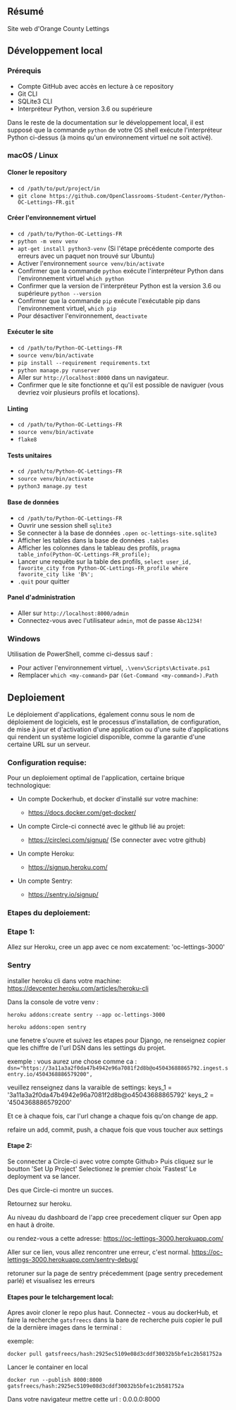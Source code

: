 ## Résumé

Site web d'Orange County Lettings

## Développement local

### Prérequis

- Compte GitHub avec accès en lecture à ce repository
- Git CLI
- SQLite3 CLI
- Interpréteur Python, version 3.6 ou supérieure

Dans le reste de la documentation sur le développement local, il est supposé que la commande `python` de votre OS shell exécute l'interpréteur Python ci-dessus (à moins qu'un environnement virtuel ne soit activé).

### macOS / Linux

#### Cloner le repository

- `cd /path/to/put/project/in`
- `git clone https://github.com/OpenClassrooms-Student-Center/Python-OC-Lettings-FR.git`

#### Créer l'environnement virtuel

- `cd /path/to/Python-OC-Lettings-FR`
- `python -m venv venv`
- `apt-get install python3-venv` (Si l'étape précédente comporte des erreurs avec un paquet non trouvé sur Ubuntu)
- Activer l'environnement `source venv/bin/activate`
- Confirmer que la commande `python` exécute l'interpréteur Python dans l'environnement virtuel
`which python`
- Confirmer que la version de l'interpréteur Python est la version 3.6 ou supérieure `python --version`
- Confirmer que la commande `pip` exécute l'exécutable pip dans l'environnement virtuel, `which pip`
- Pour désactiver l'environnement, `deactivate`

#### Exécuter le site

- `cd /path/to/Python-OC-Lettings-FR`
- `source venv/bin/activate`
- `pip install --requirement requirements.txt`
- `python manage.py runserver`
- Aller sur `http://localhost:8000` dans un navigateur.
- Confirmer que le site fonctionne et qu'il est possible de naviguer (vous devriez voir plusieurs profils et locations).

#### Linting

- `cd /path/to/Python-OC-Lettings-FR`
- `source venv/bin/activate`
- `flake8`

#### Tests unitaires

- `cd /path/to/Python-OC-Lettings-FR`
- `source venv/bin/activate`
- `python3 manage.py test`

#### Base de données

- `cd /path/to/Python-OC-Lettings-FR`
- Ouvrir une session shell `sqlite3`
- Se connecter à la base de données `.open oc-lettings-site.sqlite3`
- Afficher les tables dans la base de données `.tables`
- Afficher les colonnes dans le tableau des profils, `pragma table_info(Python-OC-Lettings-FR_profile);`
- Lancer une requête sur la table des profils, `select user_id, favorite_city from
  Python-OC-Lettings-FR_profile where favorite_city like 'B%';`
- `.quit` pour quitter

#### Panel d'administration

- Aller sur `http://localhost:8000/admin`
- Connectez-vous avec l'utilisateur `admin`, mot de passe `Abc1234!`

### Windows

Utilisation de PowerShell, comme ci-dessus sauf :

- Pour activer l'environnement virtuel, `.\venv\Scripts\Activate.ps1` 
- Remplacer `which <my-command>` par `(Get-Command <my-command>).Path`

## Deploiement
Le déploiement d'applications, également connu sous le nom de déploiement de logiciels, est le processus d'installation, de configuration, de mise à jour et d'activation d'une application ou d'une suite d'applications qui rendent un système logiciel disponible, comme la garantie d'une certaine URL sur un serveur.

### Configuration requise:
Pour un deploiement optimal de l'application, certaine brique technologique:

- Un compte Dockerhub, et docker d'installé sur votre machine:
    - https://docs.docker.com/get-docker/
  
- Un compte Circle-ci connecté avec le github lié au projet:
    - https://circleci.com/signup/    (Se connecter avec votre github)

- Un compte Heroku:
    - https://signup.heroku.com/

- Un compte Sentry:
    - https://sentry.io/signup/

### Etapes du deploiement:
### Etape 1:
Allez sur Heroku, cree un app avec ce nom excatement:
'oc-lettings-3000'

### Sentry
installer heroku cli dans votre machine:
https://devcenter.heroku.com/articles/heroku-cli

Dans la console de votre venv :
```cython
heroku addons:create sentry --app oc-lettings-3000
```
```cython
heroku addons:open sentry  
```
une fenetre s'ouvre et suivez les etapes pour Django,
ne renseignez copier que les chiffre de l'url DSN dans les settings du projet.

exemple : 
vous aurez une chose comme ca :
```dsn="https://3a11a3a2f0da47b4942e96a7081f2d8b@o45043688865792.ingest.sentry.io/4504368886579200",```

veuillez renseignez dans la varaible de settings:
keys_1 = '3a11a3a2f0da47b4942e96a7081f2d8b@o45043688865792'
keys_2 = '4504368886579200'

Et ce à chaque fois, car l'url change a chaque fois qu'on change de app.

refaire un add, commit, push, a chaque fois que vous toucher aux settings


#### Etape 2:
Se connecter a Circle-ci avec votre compte Github>
Puis cliquez sur le boutton 'Set Up Project'
Selectionez le premier choix 'Fastest'
Le deployment va se lancer.

Des que Circle-ci montre un succes.

Retournez sur heroku.

Au niveau du dashboard de l'app cree precedement
cliquer sur Open app en haut à droite.

ou rendez-vous a cette adresse:
https://oc-lettings-3000.herokuapp.com/

Aller sur ce lien, vous allez rencontrer une erreur, c'est normal.
https://oc-lettings-3000.herokuapp.com/sentry-debug/

retoruner sur la page de sentry précedemment (page sentry precedement parlé) et visualisez les erreurs

#### Etapes pour le telchargement local:

Apres avoir cloner le repo plus haut.
Connectez - vous au dockerHub, et faire la recherche 
``
gatsfreecs
``
dans la bare de recherche puis copier le pull de la dernière images dans le terminal :

exemple:
```cython
docker pull gatsfreecs/hash:2925ec5109e08d3cddf30032b5bfe1c2b581752a
```

Lancer le container en local
 
```cython
docker run --publish 8000:8000 gatsfreecs/hash:2925ec5109e08d3cddf30032b5bfe1c2b581752a
```
Dans votre navigateur mettre cette url : 0.0.0.0:8000




